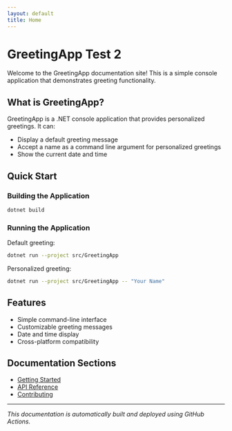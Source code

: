 ```yaml
---
layout: default
title: Home
---
```


# GreetingApp Test 2

Welcome to the GreetingApp documentation site! This is a simple console application that demonstrates greeting functionality.

## What is GreetingApp?

GreetingApp is a .NET console application that provides personalized greetings. It can:

- Display a default greeting message
- Accept a name as a command line argument for personalized greetings
- Show the current date and time

## Quick Start

### Building the Application

```bash
dotnet build
```

### Running the Application

Default greeting:
```bash
dotnet run --project src/GreetingApp
```

Personalized greeting:
```bash
dotnet run --project src/GreetingApp -- "Your Name"
```

## Features

- Simple command-line interface
- Customizable greeting messages
- Date and time display
- Cross-platform compatibility

## Documentation Sections

- [Getting Started](getting-started)
- [API Reference](api-reference)
- [Contributing](contributing)

---

*This documentation is automatically built and deployed using GitHub Actions.*
